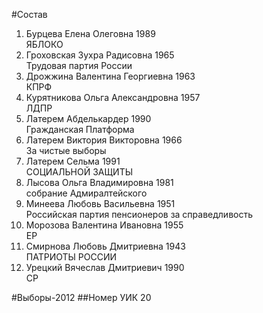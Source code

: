 #Состав
1. Бурцева Елена Олеговна 1989   
    ЯБЛОКО
2. Гроховская Зухра Радисовна 1965   
    Трудовая партия России
3. Дрожжина Валентина Георгиевна 1963   
    КПРФ
4. Курятникова Ольга Александровна 1957   
    ЛДПР
5. Латерем Абделькардер 1990   
    Гражданская Платформа
6. Латерем Виктория Викторовна 1966   
    За чистые выборы
7. Латерем Сельма 1991   
    СОЦИАЛЬНОЙ ЗАЩИТЫ
8. Лысова Ольга Владимировна 1981   
    собрание Адмиралтейского
9. Минеева Любовь Васильевна 1951   
    Российская партия пенсионеров за справедливость
10. Морозова Валентина Ивановна 1955   
    ЕР
11. Смирнова Любовь Дмитриевна 1943   
    ПАТРИОТЫ РОССИИ
12. Урецкий Вячеслав Дмитриевич 1990   
    СР

#Выборы-2012
##Номер УИК
20